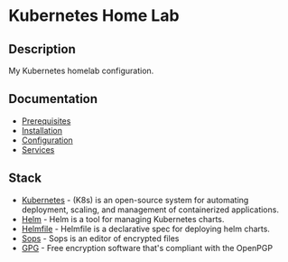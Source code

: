 # Kubernetes Home Lab

## Description

My Kubernetes homelab configuration.

## Documentation

- [Prerequisites](docs/prerequisites/prerequisites.md)
- [Installation](docs/installation/installation.md)
- [Configuration](docs/configuration/configuration.md)
- [Services](docs/services/services.md)

## Stack

- [Kubernetes](https://kubernetes.io/) - (K8s) is an open-source system for automating deployment, scaling, and management of containerized applications.
- [Helm](https://github.com/helm/helm) - Helm is a tool for managing Kubernetes charts.
- [Helmfile](https://github.com/roboll/helmfile) - Helmfile is a declarative spec for deploying helm charts.
- [Sops](https://github.com/mozilla/sops) - Sops is an editor of encrypted files
- [GPG](https://gnupg.org/) - Free encryption software that's compliant with the OpenPGP
